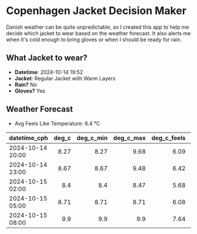 
# Copenhagen Jacket Decision Maker

Danish weather can be quite unpredictable, so I created this app to help me decide which jacket to wear based on the weather forecast. 
It also alerts me when it's cold enough to bring gloves or when I should be ready for rain.

## What Jacket to wear?

- **Datetime**: 2024-10-14 19:52
- **Jacket**: Regular Jacket with Warm Layers
- **Rain?** No
- **Gloves?** Yes

## Weather Forecast
- Avg Feels Like Temperature: 6.4 °C

| datetime_cph     |   deg_c |   deg_c_min |   deg_c_max |   deg_c_feels | weather   | wind   | rain   |
|:-----------------|--------:|------------:|------------:|--------------:|:----------|:-------|:-------|
| 2024-10-14 20:00 |    8.27 |        8.27 |        9.68 |          6.09 | Clouds    | Low    | None   |
| 2024-10-14 23:00 |    8.67 |        8.67 |        9.48 |          6.42 | Clouds    | Low    | None   |
| 2024-10-15 02:00 |    8.4  |        8.4  |        8.47 |          5.68 | Clouds    | Low    | None   |
| 2024-10-15 05:00 |    8.71 |        8.71 |        8.71 |          6.08 | Clouds    | Low    | None   |
| 2024-10-15 08:00 |    9.9  |        9.9  |        9.9  |          7.64 | Clouds    | Low    | None   |
        
